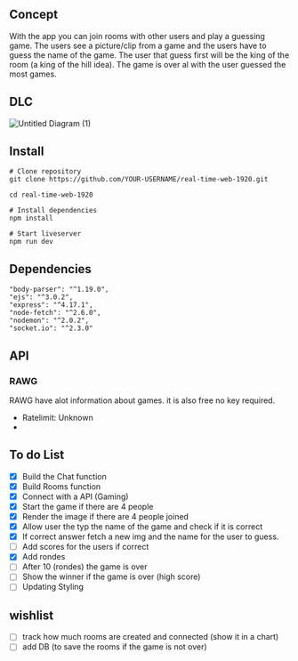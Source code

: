 ## Concept

With the app you can join rooms with other users and play a guessing game. The users see a picture/clip from a game and the users have to guess the name of the game. The user that guess first will be the king of the room (a king of the hill idea). The game is over al with the user guessed the most games. 

## DLC

![Untitled Diagram (1)](https://user-images.githubusercontent.com/43183768/79788600-34ce2d80-8349-11ea-9ce6-5ff8feea122f.jpg)


## Install 

```
# Clone repository
git clone https://github.com/YOUR-USERNAME/real-time-web-1920.git

cd real-time-web-1920

# Install dependencies
npm install

# Start liveserver
npm run dev
```

## Dependencies 

```
"body-parser": "^1.19.0",
"ejs": "^3.0.2",
"express": "^4.17.1",
"node-fetch": "^2.6.0",
"nodemon": "^2.0.2",
"socket.io": "^2.3.0"
```


## API

### RAWG 

RAWG have alot information about games. it is also free no key required. 

* Ratelimit: Unknown
* 




## To do List
- [x] Build the Chat function
- [x] Build Rooms function
- [x] Connect with a API (Gaming)
- [x] Start the game if there are 4 people 
- [x] Render the image if there are 4 people joined
- [x] Allow user the typ the name of the game and check if it is correct
- [x] If correct answer fetch a new img and the name for the user to guess.
- [ ] Add scores for the users if correct
- [x] Add rondes 
- [ ] After 10 (rondes) the game is over 
- [ ] Show the winner if the game is over (high score)
- [ ] Updating Styling

## wishlist

- [ ] track how much rooms are created and connected (show it in a chart)
- [ ] add DB (to save the rooms if the game is not over)

